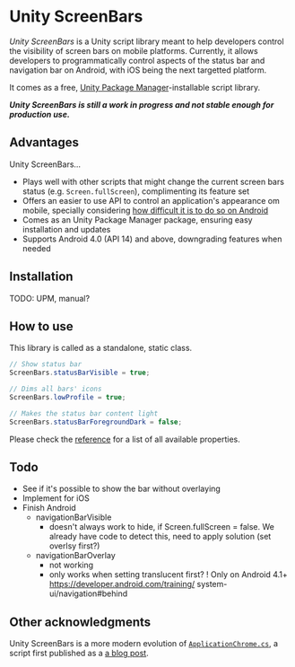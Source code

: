 # Unity ScreenBars

*Unity ScreenBars* is a Unity script library meant to help developers control the visibility of screen bars on mobile platforms. Currently, it allows developers to programmatically control aspects of the status bar and navigation bar on Android, with iOS being the next targetted platform.

It comes as a free, [Unity Package Manager](https://docs.unity3d.com/Manual/upm-parts.html)-installable script library.

***Unity ScreenBars is still a work in progress and not stable enough for production use.***

## Advantages

Unity ScreenBars...

* Plays well with other scripts that might change the current screen bars status (e.g. `Screen.fullScreen`), complimenting its feature set
* Offers an easier to use API to control an application's appearance om mobile, specially considering [how difficult it is to do so on Android](ANDROIDFLAGS.md)
* Comes as an Unity Package Manager package, ensuring easy installation and updates
* Supports Android 4.0 (API 14) and above, downgrading features when needed

## Installation

TODO: UPM, manual?

## How to use

This library is called as a standalone, static class.

```CS
// Show status bar
ScreenBars.statusBarVisible = true;

// Dims all bars' icons
ScreenBars.lowProfile = true;

// Makes the status bar content light
ScreenBars.statusBarForegroundDark = false;
```

Please check the [reference](REFERENCE.md) for a list of all available properties.

## Todo

* See if it's possible to show the bar without overlaying
* Implement for iOS
* Finish Android
  + navigationBarVisible
  	* doesn't always work to hide, if Screen.fullScreen = false. We   already have code to detect this, need to apply solution (set overlsy   first?)
  + navigationBarOverlay
  	* not working
  	* only works when setting translucent first?
  	! Only on Android 4.1+ https://developer.android.com/training/  system-ui/navigation#behind

## Other acknowledgments

Unity ScreenBars is a more modern evolution of [`ApplicationChrome.cs`](https://github.com/zeh/unity-tidbits/blob/master/application/ApplicationChrome.cs), a script first published as a [a blog post](https://zehfernando.com/2015/unity-tidbits-changing-the-visibility-of-androids-navigation-and-status-bars-and-implementing-immersive-mode/).
